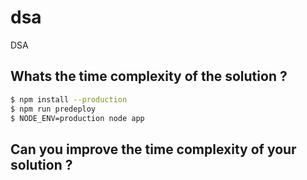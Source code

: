 # dsa
DSA

## Whats the time complexity of the solution ?

```sh
$ npm install --production
$ npm run predeploy
$ NODE_ENV=production node app
```
## Can you improve the time complexity of your solution ?
